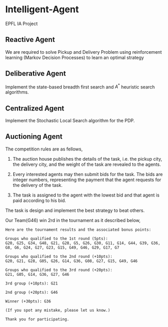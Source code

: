 # Intelligent-Agent
EPFL IA Project

## Reactive Agent
We are required to solve Pickup and Delivery Problem using reinforcement learning (Markov Decision Processes) to learn an optimal strategy

## Deliberative Agent
Implement the state-based breadth first search and $A^{*}$ heuristic search algorithms.

## Centralized Agent
Implement the Stochastic Local Search algorithm for the PDP.

## Auctioning Agent
The competition rules are as fellows,

1. The auction house publishes the details of the task, i.e. the pickup city, the delivery city, and the weight of the task are revealed to the agents.2. Every interested agents may then submit bids for the task. The bids are integer numbers, representing the payment that the agent requests for the delivery of the task. 
3. The task is assigned to the agent with the lowest bid and that agent is paid according to his bid.

The task is design and implement the best strategy to beat others.

Our Team(G46) win 2rd in the tournament as it described below,


	Here are the tournament results and the associated bonus points:
	
	Groups who qualified to the 1st round (5pts):
	G20, G25, G34, G48, G21, G28, G5, G26, G30, G11, G14, G44, G39, G36, G8, G6, G24, G27, G23, G15, G49, G46, G29, G17, G7
	
	Groups who qualified to the 2nd round (+10pts):
	G20, G21, G28, G05, G26, G14, G36, G08, G27, G15, G49, G46
	
	Groups who qualified to the 3rd round (+20pts):
	G21, G05, G14, G36, G27, G46
	
	3rd group (+10pts): G21
	
	2nd group (+20pts): G46
	
	Winner (+30pts): G36
	
	(If you spot any mistake, please let us know.)
	
	Thank you for participating.
